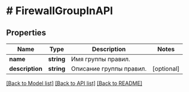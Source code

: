 # # FirewallGroupInAPI

## Properties

Name | Type | Description | Notes
------------ | ------------- | ------------- | -------------
**name** | **string** | Имя группы правил. |
**description** | **string** | Описание группы правил. | [optional]

[[Back to Model list]](../../README.md#models) [[Back to API list]](../../README.md#endpoints) [[Back to README]](../../README.md)
